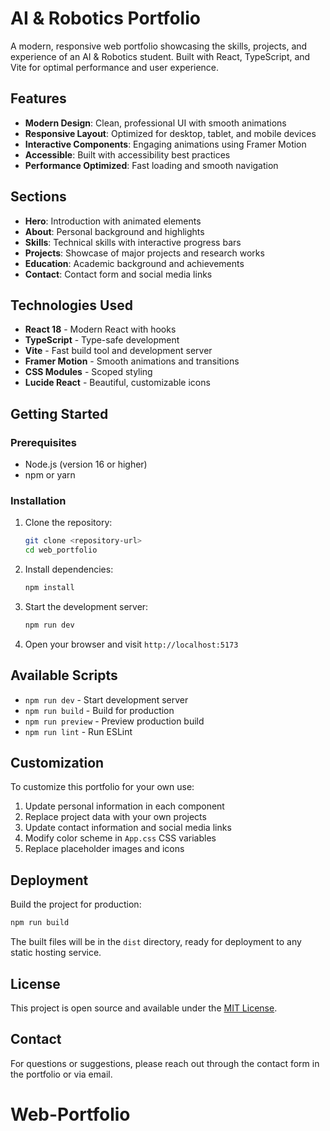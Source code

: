 # AI & Robotics Portfolio

A modern, responsive web portfolio showcasing the skills, projects, and experience of an AI & Robotics student. Built with React, TypeScript, and Vite for optimal performance and user experience.

## Features

- **Modern Design**: Clean, professional UI with smooth animations
- **Responsive Layout**: Optimized for desktop, tablet, and mobile devices
- **Interactive Components**: Engaging animations using Framer Motion
- **Accessible**: Built with accessibility best practices
- **Performance Optimized**: Fast loading and smooth navigation

## Sections

- **Hero**: Introduction with animated elements
- **About**: Personal background and highlights
- **Skills**: Technical skills with interactive progress bars
- **Projects**: Showcase of major projects and research works
- **Education**: Academic background and achievements
- **Contact**: Contact form and social media links

## Technologies Used

- **React 18** - Modern React with hooks
- **TypeScript** - Type-safe development
- **Vite** - Fast build tool and development server
- **Framer Motion** - Smooth animations and transitions
- **CSS Modules** - Scoped styling
- **Lucide React** - Beautiful, customizable icons

## Getting Started

### Prerequisites

- Node.js (version 16 or higher)
- npm or yarn

### Installation

1. Clone the repository:
   ```bash
   git clone <repository-url>
   cd web_portfolio
   ```

2. Install dependencies:
   ```bash
   npm install
   ```

3. Start the development server:
   ```bash
   npm run dev
   ```

4. Open your browser and visit `http://localhost:5173`

## Available Scripts

- `npm run dev` - Start development server
- `npm run build` - Build for production
- `npm run preview` - Preview production build
- `npm run lint` - Run ESLint

## Customization

To customize this portfolio for your own use:

1. Update personal information in each component
2. Replace project data with your own projects
3. Update contact information and social media links
4. Modify color scheme in `App.css` CSS variables
5. Replace placeholder images and icons

## Deployment

Build the project for production:

```bash
npm run build
```

The built files will be in the `dist` directory, ready for deployment to any static hosting service.

## License

This project is open source and available under the [MIT License](LICENSE).

## Contact

For questions or suggestions, please reach out through the contact form in the portfolio or via email.
# Web-Portfolio
